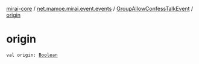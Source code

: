 [mirai-core](../../index.md) / [net.mamoe.mirai.event.events](../index.md) / [GroupAllowConfessTalkEvent](index.md) / [origin](./origin.md)

# origin

`val origin: `[`Boolean`](https://kotlinlang.org/api/latest/jvm/stdlib/kotlin/-boolean/index.html)